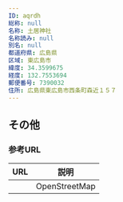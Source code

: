 ```yaml
---
ID: aqrdh
総称: null
名称: 土居神社
名称読み: null
別名: null
都道府県: 広島県
区域: 東広島市
緯度: 34.3599675
経度: 132.7553694
郵便番号: 7390032
住所: 広島県東広島市西条町森近１５７
---
```


## その他

### 参考URL

| URL | 説明          |
| --- | ------------- |
|     | OpenStreetMap |
